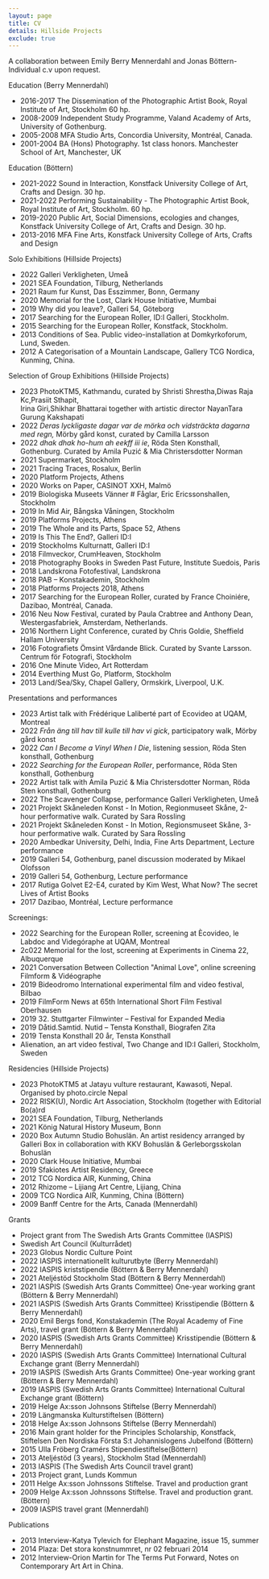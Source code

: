 ```yaml
---
layout: page
title: CV
details: Hillside Projects
exclude: true
---
```

A collaboration between Emily Berry Mennerdahl and Jonas Böttern-<br/> Individual c.v upon request.<br/>

Education (Berry Mennerdahl)

* 2016-2017	The Dissemination of the Photographic Artist Book, Royal Institute of Art, Stockholm 60 hp.
* 2008-2009	Independent Study Programme, Valand Academy of Arts, University of Gothenburg.
* 2005-2008	MFA Studio Arts, Concordia University, Montréal, Canada.
* 2001-2004	BA (Hons) Photography. 1st class honors. Manchester School of Art, Manchester, UK

Education (Böttern)

* 2021-2022     Sound in Interaction, Konstfack University College of Art, Crafts and Design. 30 hp. 
* 2021-2022      Performing Sustainability - The Photographic Artist Book, Royal Institute of Art, Stockholm. 60 hp.
* 2019-2020     Public Art, Social Dimensions, ecologies and changes, Konstfack University             College of Art, Crafts and Design. 30 hp.
* 2013-2016	MFA Fine Arts, Konstfack University College of Arts, Crafts and Design

Solo Exhibitions (Hillside Projects)

* 2022 Galleri Verkligheten, Umeå
* 2021 SEA Foundation, Tilburg, Netherlands
* 2021                Raum fur Kunst, Das Esszimmer, Bonn, Germany
* 2020                Memorial for the Lost, Clark House Initiative, Mumbai
* 2019		Why did you leave?, Galleri 54, Göteborg
* 2017		Searching for the European Roller, ID:I Galleri, Stockholm.
* 2015		Searching for the European Roller, Konstfack, Stockholm.  
* 2013   	Conditions of Sea. Public video-installation at Domkyrkoforum, Lund, Sweden.
* 2012	  A Categorisation of a Mountain Landscape, Gallery TCG Nordica, Kunming, China.

Selection of Group Exhibitions (Hillside Projects)

* 2﻿023 PhotoKTM5, Kathmandu, curated by Shristi Shrestha,Diwas Raja Kc,Prasiit Sthapit,\
  Irina Giri,Shikhar Bhattarai together with artistic director NayanTara Gurung Kakshapati
* 2022 *Deras lyckligaste dagar var de mörka och vidsträckta dagarna med regn,* Mörby gård konst, curated by Camilla Larsson
* 2022 *dhak dhak ho-hum ah eekff iii ie*, Röda Sten Konsthall, Gothenburg. Curated by Amila Puzić & Mia Christersdotter Norman
* 2021 Supermarket, Stockholm
* 2021 Tracing Traces, Rosalux, Berlin
* 2020 Platform Projects, Athens 
* 2020 Works on Paper, CASINOT XXH, Malmö
* 2019 Biologiska Museets Vänner # Fåglar, Eric Ericssonshallen, Stockholm
* 2019 In Mid Air, Bångska Våningen, Stockholm
* 2019 Platforms Projects, Athens
* 2019 The Whole and its Parts, Space 52, Athens
* 2019 Is This The End?, Galleri ID:I
* 2019 Stockholms Kulturnatt, Galleri ID:I
* 2018 Filmveckor, CrumHeaven, Stockholm
* 2018 Photography Books in Sweden Past Future, Institute Suedois, Paris
* 2018 Landskrona Fotofestival, Landskrona
* 2018 PAB – Konstakademin, Stockholm
* 2018 Platforms Projects 2018, Athens
* 2017	Searching for the European Roller, curated by France Choiniére, Dazibao, Montréal, Canada.
* 2016	Neu Now Festival, curated by Paula Crabtree and Anthony Dean, Westergasfabriek, Amsterdam, Netherlands.
* 2016	Northern Light Conference, curated by Chris Goldie, Sheffield Hallam University
* 2016	Fotografiets Ömsint Vårdande Blick. Curated by Svante Larsson. Centrum för Fotografi, Stockholm
* 2016		One Minute Video, Art Rotterdam
* 2014		Everthing Must Go, Platform, Stockholm
* 2013		Land/Sea/Sky, Chapel Gallery, Ormskirk, Liverpool, U.K.

Presentations and performances

* 2﻿023 Artist talk with Frédérique Laliberté part of Ecovideo at UQAM, Montreal
* 2022 *Från äng till hav till kulle till hav vi gick*, participatory walk, Mörby gård konst
* 2022 *Can I Become a Vinyl When I Die*, listening session, Röda Sten konsthall, Gothenburg
* 2022 *Searching for the European Roller*, performance, Röda Sten konsthall, Gothenburg
* 2022 Artist talk with Amila Puzić & Mia Christersdotter Norman, Röda Sten konsthall, Gothenburg
* 2022 The Scavenger Collapse, performance Galleri Verkligheten, Umeå
* 2021 Projekt Skåneleden Konst - In Motion, Regionmuseet Skåne, 2-hour performative walk. Curated by Sara Rossling
* 2021 Projekt Skåneleden Konst - In Motion, Regionsmuseet Skåne, 3-hour performative walk. Curated by Sara Rossling
* 2020 Ambedkar University, Delhi, India, Fine Arts Department, Lecture performance
* 2019 Galleri 54, Gothenburg, panel discussion moderated by Mikael Olofsson
* 2019 Galleri 54, Gothenburg, Lecture performance
* 2017	Rutiga Golvet E2-E4, curated by Kim West, What Now? The secret Lives of Artist Books
* 2017	Dazibao, Montréal, Lecture performance

Screenings:

* 2﻿022 Searching for the European Roller, screening at Ècovideo, le Labdoc and Videgóraphe at UQAM, Montreal
* 2c﻿022 Memorial for the lost, screening at Experiments in Cinema 22, Albuquerque
* 2021 Conversation Between Collection "Animal Love", online screening Filmform & Vidéographe
* 2019 Bideodromo International experimental film and video festival, Bilbao
* 2019 FilmForm News at 65th International Short Film Festival Oberhausen
* 2019 32. Stuttgarter Filmwinter – Festival for Expanded Media
* 2019 Dåtid.Samtid. Nutid – Tensta Konsthall, Biografen Zita
* 2019 Tensta Konsthall 20 år, Tensta Konsthall
* Alienation, an art video festival, Two Change and ID:I Galleri, Stockholm, Sweden

Residencies (Hillside Projects)

* 2﻿023 PhotoKTM5 at Jatayu vulture restaurant, Kawasoti, Nepal. Organised by photo.circle Nepal
* 2022 RISK(U), Nordic Art Association, Stockholm (together with Editorial Bo(a)rd
* 2021 SEA Foundation, Tilburg, Netherlands
* 2021 König Natural History Museum, Bonn
* 2020 Box Autumn Studio Bohuslän. An artist residency arranged by Galleri Box in collaboration with KKV Bohuslän & Gerleborgsskolan Bohuslän
* 2020 Clark House Initiative, Mumbai
* 2019 Sfakiotes Artist Residency, Greece
* 2012 TCG Nordica AIR, Kunming, China
* 2012 Rhizome – Lijiang Art Centre, Lijiang, China
* 2009 TCG Nordica AIR, Kunming, China (Böttern)
* 2009 Banff Centre for the Arts, Canada (Mennerdahl)

Grants

* P﻿roject grant from The Swedish Arts Grants Committee (IASPIS)
* S﻿wedish Art Council (Kulturrådet)
* 2﻿023 Globus Nordic Culture Point
* 2022 IASPIS internationellt kulturutbyte (Berry Mennerdahl)
* 2022 IASPIS kriststipendie (Böttern & Berry Mennerdahl)
* 2021 Ateljéstöd Stockholm Stad (Böttern & Berry Mennerdahl)
* 2021 IASPIS (Swedish Arts Grants Committee) One-year working grant (Böttern & Berry Mennerdahl)
* 2021 IASPIS (Swedish Arts Grants Committee) Krisstipendie (Böttern & Berry Mennerdahl)
* 2020 Emil Bergs fond, Konstakademin (The Royal Academy of Fine Arts), travel grant (Böttern & Berry Mennerdahl)
* 2020 IASPIS (Swedish Arts Grants Committee) Krisstipendie (Böttern & Berry Mennerdahl)
* 2020 IASPIS (Swedish Arts Grants Committee) International Cultural Exchange grant (Berry Mennerdahl)
* 2019 IASPIS (Swedish Arts Grants Committee) One-year working grant (Böttern & Berry Mennerdahl)
* 2019 IASPIS (Swedish Arts Grants Committee) International Cultural Exchange grant (Böttern)
* 2019 Helge Ax:sson Johnsons Stiftelse (Berry Mennerdahl)
* 2019 Längmanska Kulturstiftelsen (Böttern)
* 2018 Helge Ax:sson Johnsons Stiftelse (Berry Mennerdahl)
* 2016	Main grant holder for the Principles Scholarship, Konstfack, Stiftelsen Den Nordiska Första S:t Johannislogens Jubelfond (Böttern)
* 2015		Ulla Fröberg Cramérs Stipendiestiftelse(Böttern)
* 2013		Ateljéstöd (3 years), Stockholm Stad (Mennerdahl)
* 2013		IASPIS (The Swedish Arts Council travel grant)
* 2013		Project grant, Lunds Kommun
* 2011		Helge Ax:sson Johnssons Stiftelse. Travel and production grant
* 2009		Helge Ax:sson Johnssons Stiftelse. Travel and production grant. (Böttern)
* 2009		IASPIS travel grant (Mennerdahl)

Publications

* 2013		Interview-Katya Tylevich for Elephant Magazine, issue 15, summer
* 2014		Plaza: Det stora konstnummret, nr 02 februari 2014
* 2012	Interview-Orion Martin for The Terms Put Forward, Notes on Contemporary Art Art in China.